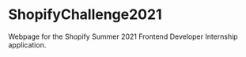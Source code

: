 # ShopifyChallenge2021
Webpage for the Shopify Summer 2021 Frontend Developer Internship application.
